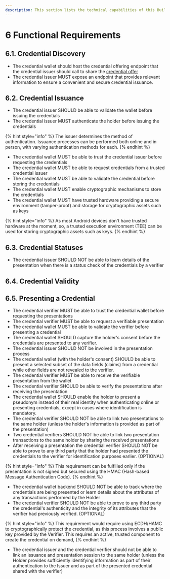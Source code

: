 ```yaml
---
description: This section lists the technical capabilities of this Building Block.
---
```


# 6 Functional Requirements

## 6.1. Credential Discovery

* The credential wallet should host the credential offering endpoint that the credential issuer should call to share the [credential offer](3-terminology.md)
* The credential issuer MUST expose an endpoint that provides relevant information to ensure a convenient and secure credential issuance.

## 6.2. Credential Issuance

* The credential issuer SHOULD be able to validate the wallet before issuing the credentials
* The credential issuer MUST authenticate the holder before issuing the credentials

{% hint style="info" %}
The issuer determines the method of authentication. Issuance processes can be performed both online and in person, with varying authentication methods for each.
{% endhint %}

* The credential wallet MUST be able to trust the credential issuer before requesting the credentials
* The credential wallet MUST be able to request credentials from a trusted credential issuer
* The credential wallet MUST be able to validate the credential before storing the credentials
* The credential wallet MUST enable cryptographic mechanisms to store the credentials
* The credential wallet MUST have trusted hardware providing a secure environment (tamper-proof) and storage for cryptographic assets such as keys

{% hint style="info" %}
As most Android devices don't have trusted hardware at the moment, so,  a trusted execution environment (TEE) can be used for storing cryptographic assets such as keys.
{% endhint %}



## 6.3. Credential Statuses

* The credential issuer SHOULD NOT be able to learn details of the presentation when there is a status check of the credentials by a verifier

## 6.4. Credential Validity

## 6.5. Presenting a Credential

* The credential verifier MUST be able to trust the credential wallet before requesting the presentations
* The credential verifier MUST be able to request a verifiable presentation
* The credential wallet MUST be able to validate the verifier before presenting a credential
* The credential wallet SHOULD capture the holder's consent before the credentials are presented to any verifier.
* The credential issuer SHOULD NOT be involved in the presentation process
* The credential wallet (with the holder's consent) SHOULD be able to present a selected subset of the data fields (claims) from a credential while other fields are not revealed to the verifier.
* The credential verifier MUST be able to receive the verifiable presentation from the wallet
* The credential verifier SHOULD be able to verify the presentations after receiving the presentation
* The credential wallet SHOULD enable the holder to present a pseudonym instead of their real identity when authenticating online or presenting credentials, except in cases where identification is mandatory.
* The credential verifier SHOULD NOT be able to link two presentations to the same holder (unless the holder's information is provided as part of the presentation)
* Two credential verifiers SHOULD NOT be able to link two presentation transactions to the same holder by sharing the received presentations
* After receiving a presentation the credential verifier SHOULD NOT be able to prove to any third party that the holder had presented the credentials to the verifier for identification purposes earlier. (OPTIONAL)

{% hint style="info" %}
This requirement can be fulfilled only if the presentation is not signed but secured using the HMAC (Hash-based Message Authentication Code).
{% endhint %}

* The credential wallet backend SHOULD NOT be able to track where the credentials are being presented or learn details about the attributes of any transactions performed by the Holder&#x20;
* The credential verifier SHOULD NOT be able to prove to any third party the credential's authenticity and the integrity of its attributes that the verifier had previously verified. (OPTIONAL)

{% hint style="info" %}
This requirement would require using ECDH/HAMC to cryptographically protect the credential, as this process involves a public key provided by the Verifier. This requires an active, trusted component to create the credential on demand,
{% endhint %}

* The credential issuer and the credential verifier should not be able to link an issuance and presentation session to the same holder (unless the Holder provides sufficiently identifying information as part of their authentication to the Issuer and as part of the presented credential shared with the verifier)
